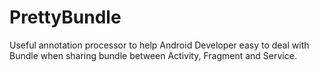 # PrettyBundle
Useful annotation processor to help Android Developer easy to deal with Bundle when sharing bundle between Activity, Fragment and Service.
